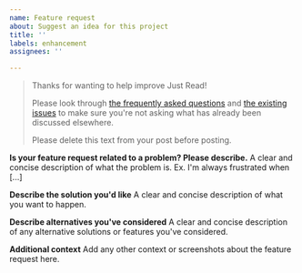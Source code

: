 ```yaml
---
name: Feature request
about: Suggest an idea for this project
title: ''
labels: enhancement
assignees: ''

---
```


> Thanks for wanting to help improve Just Read! 
> 
> Please look through [the frequently asked questions](https://github.com/ZachSaucier/Just-Read#faq) and [the existing issues](https://github.com/ZachSaucier/Just-Read/issues?utf8=%E2%9C%93&q=is%3Aissue+) to make sure you're not asking what has already been discussed elsewhere.
> 
> Please delete this text from your post before posting.

**Is your feature request related to a problem? Please describe.**
A clear and concise description of what the problem is. Ex. I'm always frustrated when [...]

**Describe the solution you'd like**
A clear and concise description of what you want to happen.

**Describe alternatives you've considered**
A clear and concise description of any alternative solutions or features you've considered.

**Additional context**
Add any other context or screenshots about the feature request here.
